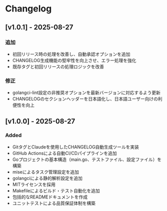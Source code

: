 # Changelog

## [v1.0.1] - 2025-08-27

### 追加

- 初回リリース時の処理を改善し、自動承認オプションを追加
- CHANGELOG生成機能の堅牢性を向上させ、エラー処理を強化
- 既存タグと初回リリースの処理ロジックを改善

### 修正

- golangci-lint設定の非推奨オプションを最新バージョンに対応するよう更新
- CHANGELOGのセクションヘッダーを日本語化し、日本語ユーザー向けの利便性を向上
## [v1.0.0] - 2025-08-27

### Added

- GitタグとClaudeを使用したCHANGELOG自動生成ツールを実装
- GitHub Actionsによる自動CI/CDパイプラインを追加
- Goプロジェクトの基本構造（main.go、テストファイル、設定ファイル）を構築
- miseによるタスク管理設定を追加
- golangciによる静的解析設定を追加
- MITライセンスを採用
- Makefileによるビルド・テスト自動化を追加
- 包括的なREADMEドキュメントを作成
- ユニットテストによる品質保証体制を構築

